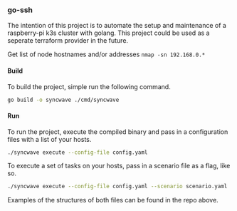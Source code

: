 ### go-ssh

The intention of this project is to automate the setup and maintenance of a raspberry-pi k3s cluster with golang. This project could be used as a seperate terraform provider in the future.

Get list of node hostnames and/or addresses `nmap -sn 192.168.0.*` 

#### Build

To build the project, simple run the following command.
```bash
go build -o syncwave ./cmd/syncwave
```

#### Run

To run the project, execute the compiled binary and pass in a configuration files with a list of your hosts.
```bash
./syncwave execute --config-file config.yaml
```

To execute a set of tasks on your hosts, pass in a scenario file as a flag, like so.
```bash
./syncwave execute --config-file config.yaml --scenario scenario.yaml
```

Examples of the structures of both files can be found in the repo above.

